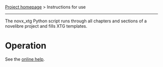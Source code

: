 [Project homepage](https://github.com/peter88213/novx_xtg) > Instructions for use

---

The novx_xtg Python script runs through all chapters and sections of a novelibre project and fills XTG templates.

# Operation

See the [online help](https://peter88213.github.io/novx_xtg/help/).

